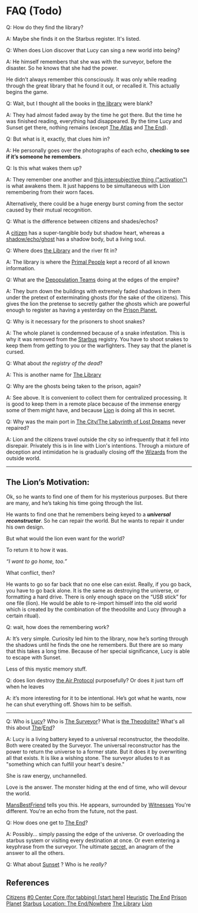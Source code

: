 # FAQ (Todo)

Q: How do they find the library?

A: Maybe she finds it on the Starbus register. It's listed.

Q: When does Lion discover that Lucy can sing a new world into being?

A: He himself remembers that she was with the surveyor, before the disaster. So he knows that she had the power.

He didn’t always remember this consciously. It was only while reading through the great library that he found it out, or recalled it. This actually begins the game.

Q: Wait, but I thought all the books in [the library](/p/2027d68ffecb47449da8062236a6f303) were blank?

A: They had almost faded away by the time he got there. But the time he was finished reading, everything had disappeared. By the time Lucy and Sunset get there, nothing remains (except [The Atlas](/p/57b8f60842394ece9e38713428e85455) and [The End](/p/96f5dcec0cba496fafc1e25040a57b07)).

Q: But what is it, exactly, that clues him in?

A: He personally goes over the photographs of each echo, **checking to see if it’s someone he remembers**.

Q: Is this what wakes them up?

A: They remember one another and [this intersubjective thing ("activation")](/p/6186266638ff44bc9fa48d3cb912f53b) is what awakens them. It just happens to be simultaneous with Lion remembering from their worn faces.

Alternatively, there could be a huge energy burst coming from the sector caused by their mutual recognition.

Q: What is the difference between citizens and shades/echos?

A [citizen](/p/d7ca438af1474c278031d0c9dd870c42) has a super-tangible body but shadow heart, whereas a [shadow/echo/ghost](/p/da622103663d4fad8372a8769414cc25) has a shadow body, but a living soul.

Q: Where does [the Library](/p/2027d68ffecb47449da8062236a6f303) and the river fit in?

A: The library is where the [Primal People](/p/2f7c73ff336643cfab6933e00eb6b40e) kept a record of all known information.

Q: What are the [Depopulation Teams](/p/56cb1fe4b44c40209f6739ce34830eb8) doing at the edges of the empire?

A: They burn down the buildings with extremely faded shadows in them under the pretext of exterminating ghosts (for the sake of the citizens). This gives the lion the pretense to secretly gather the ghosts which are powerful enough to register as having a yesterday on the [Prison Planet.](/p/fde64cac01824d63a685fa2cd4695b38)

Q: Why is it necessary for the prisoners to shoot snakes?

A: The whole planet is condemned because of a snake infestation. This is why it was removed from the [Starbus](/p/e91ff4dce0f8469b803a6d314663f59c) registry. You have to shoot snakes to keep them from getting to you or the warfighters. They say that the planet is cursed.

Q: What about *the registry of the dead*?

A: This is another name for [The Library](/p/2027d68ffecb47449da8062236a6f303)

Q: Why are the ghosts being taken to the prison, again?

A: See above. It is convenient to collect them for centralized processing. It is good to keep them in a remote place because of the immense energy some of them might have, and because [Lion](/p/2001b9b679ed4d8abbd8cfb46998773c) is doing all this in secret.

Q: Why was the main port in [The City/The Labyrinth of Lost Dreams](/p/10e73639c05f4ed1bc3262e2e8d8296c) never repaired?

A: Lion and the citizens travel outside the city so infrequently that it fell into disrepair. Privately this is in line with Lion's intentions. Through a mixture of deception and intimidation he is gradually closing off the [Wizards](/p/e3ff55f45f0143ebac643c1cc37813a3) from the outside world.

***

## The Lion’s Motivation:

Ok, so he wants to find one of them for his mysterious purposes. But there are many, and he’s taking his time going through the list.

He wants to find one that he remembers being keyed to a ***universal reconstructor***. So he can repair the world. But he wants to repair it under his own design.

But what would the lion even want for the world?

To return it to how it was.

*“I want to go home, too.”*

What conflict, then?

He wants to go so far back that no one else can exist. Really, if you go back, you have to go back alone. It is the same as destroying the universe, or formatting a hard drive. There is only enough space on the “USB stick” for one file (lion). He would be able to re-import himself into the old world which is created by the combination of the theodolite and Lucy (through a certain ritual).

Q: wait, how does the remembering work?

A: It’s very simple. Curiosity led him to the library, now he’s sorting through the shadows until he finds the one he remembers. But there are so many that this takes a long time. Because of her special significance, Lucy is able to escape with Sunset.

Less of this mystic memory stuff.

Q: does lion destroy [the Air Protocol](/p/39af5dfd7ca34fd2ad511129944e10c9) purposefully? Or does it just turn off when he leaves

A: it’s more interesting for it to be intentional. He’s got what he wants, now he can shut everything off. Shows him to be selfish.

***

Q: Who is [Lucy](/p/dc866b99f5794c99874dbaae8479870f)? Who is [The Surveyor](/p/c7964e9075b3441eb4bd789fd283aa6a)? What is [the Theodolite?](/p/dacfbbf983bc428483bfc033e194a678) What's all this about [The](/p/96f5dcec0cba496fafc1e25040a57b07)/[End](/p/a2ad74c520014a0c8070f22f5930797d)?

A: Lucy is a living battery keyed to a universal reconstructor, the theodolite. Both were created by the Surveyor. The universal reconstructor has the power to return the universe to a former state. But it does it by overwriting all that exists. It is like a wishing stone. The surveyor alludes to it as "something which can fulfill your heart's desire."

She is raw energy, unchannelled.

Love is the answer. The monster hiding at the end of time, who will devour the world.

[MansBestFriend](/p/2e58a4c24f8e4bf2a6779f1fd191a209) tells you this. He appears, surrounded by [Witnesses](/p/71f7bbe694b74dde9a39c628cfc1e9ff) You're different. You're an echo from the future, not the past.

Q: How does one get to [The End](/p/a2ad74c520014a0c8070f22f5930797d)?

A: Possibly... simply passing the edge of the universe. Or overloading the starbus system or visiting every destination at once. Or even entering a keyphrase from the surveyor. The ultimate [secret,](/p/8745a29a9b92485c8e2a965fd6875a37) an anagram of the answer to all the others.

Q: What about [Sunset](/p/e86dde5ef894493cb5e1f93855b62c83) ? Who is he *really?*

## References

[Citizens](/p/d7ca438af1474c278031d0c9dd870c42)
[#0 Center Core (for tabbing) \[start here\]](/p/c106892177514a958047b864876a4fd5)
[Heuristic](/p/524eb9903ec947958380c82b26bac7e6)
[The End](/p/96f5dcec0cba496fafc1e25040a57b07)
[Prison Planet](/p/fde64cac01824d63a685fa2cd4695b38)
[Starbus](/p/e91ff4dce0f8469b803a6d314663f59c)
[Location: The End/Nowhere](/p/a2ad74c520014a0c8070f22f5930797d)
[The Library](/p/2027d68ffecb47449da8062236a6f303)
[Lion](/p/2001b9b679ed4d8abbd8cfb46998773c)
